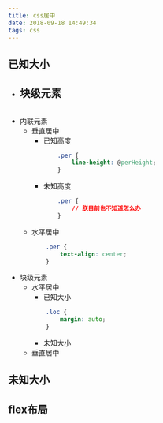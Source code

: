 ```yaml
---
title: css居中
date: 2018-09-18 14:49:34
tags: css
---
```


## 已知大小
- 块级元素
    - 
    ``` css
    ```
- 内联元素
    - 垂直居中
        - 已知高度
            ``` css
                .per {
                    line-height: @perHeight;
                }
            ```
        - 未知高度
            ``` css
                .per {
                    // 朕目前也不知道怎么办
                }
            ```
    - 水平居中
        ``` css
            .per {
                text-align: center;
            }
        ```
- 块级元素
    - 水平居中
        - 已知大小
        ``` css
            .loc {
                margin: auto;
            }
        ```
        - 未知大小
    - 垂直居中


## 未知大小

## flex布局
